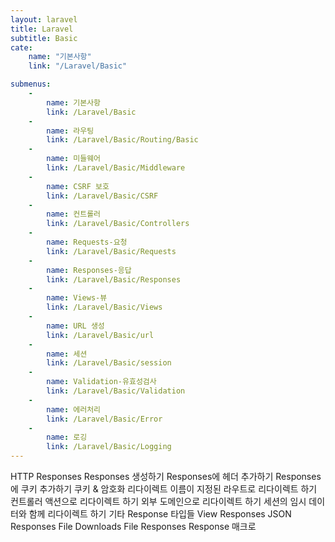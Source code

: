 ```yaml
---
layout: laravel
title: Laravel
subtitle: Basic
cate:
    name: "기본사항"
    link: "/Laravel/Basic"

submenus:
    -
        name: 기본사항
        link: /Laravel/Basic
    -
        name: 라우팅
        link: /Laravel/Basic/Routing/Basic
    -
        name: 미들웨어
        link: /Laravel/Basic/Middleware
    -
        name: CSRF 보호
        link: /Laravel/Basic/CSRF
    -
        name: 컨트롤러
        link: /Laravel/Basic/Controllers
    -
        name: Requests-요청
        link: /Laravel/Basic/Requests
    -
        name: Responses-응답
        link: /Laravel/Basic/Responses
    -
        name: Views-뷰
        link: /Laravel/Basic/Views
    -
        name: URL 생성
        link: /Laravel/Basic/url
    -
        name: 세션
        link: /Laravel/Basic/session
    -
        name: Validation-유효성검사
        link: /Laravel/Basic/Validation
    -
        name: 에러처리
        link: /Laravel/Basic/Error
    -
        name: 로깅
        link: /Laravel/Basic/Logging
---
```

HTTP Responses
Responses 생성하기
Responses에 헤더 추가하기
Responses에 쿠키 추가하기
쿠키 & 암호화
리다이렉트
이름이 지정된 라우트로 리다이렉트 하기
컨트롤러 액션으로 리다이렉트 하기
외부 도메인으로 리다이렉트 하기
세션의 임시 데이터와 함께 리다이렉트 하기
기타 Response 타입들
View Responses
JSON Responses
File Downloads
File Responses
Response 매크로

